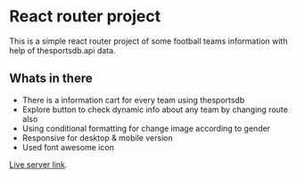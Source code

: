 # React router project

This is a simple react router project of some football teams information with help of thesportsdb.api data.

## Whats in there

- There is a information cart for every team using thesportsdb
- Explore button to check dynamic info about any team by changing route also
- Using conditional formatting for change image according to gender
- Responsive for desktop & mobile version
- Used font awesome icon

[Live server link](https://upbeat-davinci-e9b099.netlify.app).
